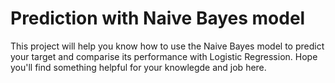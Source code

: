 # Prediction with Naive Bayes model
This project will help you know how to use the Naive Bayes model to predict your target and comparise its performance with Logistic Regression. 
Hope you'll find something helpful for your knowlegde and job here. 
